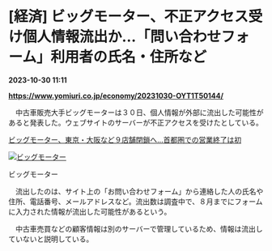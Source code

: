 # [経済] ビッグモーター、不正アクセス受け個人情報流出か…「問い合わせフォーム」利用者の氏名・住所など

**2023-10-30 11:11**

**https://www.yomiuri.co.jp/economy/20231030-OYT1T50144/**

　中古車販売大手ビッグモーターは３０日、個人情報が外部に流出した可能性があると発表した。ウェブサイトのサーバーが不正アクセスを受けたとしている。

[ビッグモーター、東京・大阪など９店舗閉鎖へ…首都圏での営業終了は初](https://www.yomiuri.co.jp/economy/20231030-OYT1T50099/)

[![ビッグモーター](https://www.yomiuri.co.jp/media/2023/10/20231030-OYT1I50099-1.jpg)](https://www.yomiuri.co.jp/pluralphoto/20231030-OYT1I50099/)

ビッグモーター

　流出したのは、サイト上の「お問い合わせフォーム」から連絡した人の氏名や住所、電話番号、メールアドレスなど。流出数は調査中で、８月までにフォームに入力された情報が流出した可能性があるという。

　中古車売買などの顧客情報は別のサーバーで管理しているため、情報は流出していないと説明している。